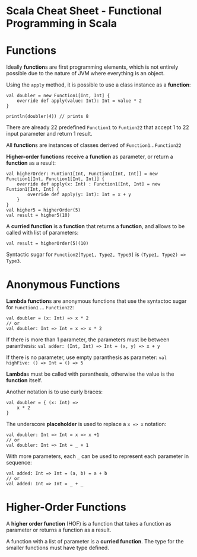# Scala Cheat Sheet - Functional Programming in Scala

Functions
=========

Ideally **function**s are first programming elements, which is not entirely possible due to the nature of JVM where everything is an object.

Using the `apply` method, it is possible to use a class instance as a **function**:
```
val doubler = new Function1[Int, Int] {
    override def apply(value: Int): Int = value * 2
}

println(doubler(4)) // prints 8
```

There are already 22 predefined ``Function1`` to ``Funtion22`` that accept 1 to 22 input parameter and return 1 result.

All **function**s are instances of classes derived of `Function1`...`Function22`

**Higher-order function**s receive a **function** as parameter, or return a **function** as a result:
```
val higherOrder: Funtion1[Int, Function1[Int, Int]] = new Function1[Int, Function1[Int, Int]] {
    override def apply(x: Int) : Function1[Int, Int] = new Funtion1[Int, Int] {
        override def apply(y: Int): Int = x + y
    }
}
val higher5 = higherOrder(5)
val result = higher5(10)
```

A **curried function** is a **function** that returns a **function**, and allows to be called with list of parameters:
```
val result = higherOrder(5)(10)
```

Syntactic sugar for `Function2[Type1, Type2, Type3]` is `(Type1, Type2) => Type3`.

Anonymous Functions
===================

**Lambda function**s are anonymous functions that use the syntactoc sugar for `Function1` ... `Function22`:
```
val doubler = (x: Int) => x * 2
// or
val doubler: Int => Int = x => x * 2
```

If there is more than 1 parameter, the parameters must be between paranthesis: `val adder: (Int, Int) => Int = (x, y) => x + y`

If there is no parameter, use empty paranthesis as parameter: `val highFive: () => Int = () => 5`

**Lambda**s must be called with paranthesis, otherwise the value is the **function** itself.

Another notation is to use curly braces:
```
val doubler = { (x: Int) =>
    x * 2
}
```

The underscore **placeholder** is used to replace a `x => x` notation:
```
val doubler: Int => Int = x => x +1
// or
val doubler: Int => Int = _ + 1
```

With more parameters, each `_` can be used to represent each parameter in sequence:
```
val added: Int => Int = (a, b) = a + b
// or
val added: Int => Int = _ + _
```

Higher-Order Functions
======================

A **higher order function** (HOF)  is a function that takes a function as parameter or returns a function as a result.

A function with a list of parameter is a **curried function**. The type for the smaller functions must have type defined.
